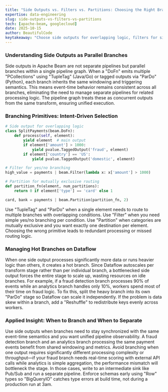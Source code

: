 ```yaml
---
title: "Side Outputs vs. Filters vs. Partitions: Choosing the Right Branching Primitive in Apache Beam"
expertise: data-engineering
slug: side-outputs-vs-filters-vs-partitions
tech: [apache-beam, googlecloud]
date: 2025-10-15
author: BeautifulCode
keytakeaway: "Choose side outputs for overlapping logic, filters for simple conditions, and partitions for mutually exclusive routing—then isolate hot branches into separate stages to avoid Dataflow autoscaling bottlenecks."
---
```


### Understanding Side Outputs as Parallel Branches

Side outputs in Apache Beam are not separate pipelines but parallel branches within a single pipeline graph. When a "DoFn" emits multiple "PCollections" using "TupleTag" (Java/Go) or tagged outputs via "ParDo" (Python), each branch inherits the same windowing and triggering semantics. This means event-time behavior remains consistent across all branches, eliminating the need to manage separate pipelines for related processing logic. The pipeline graph treats these as concurrent outputs from the same transform, ensuring unified execution.

### Branching Primitives: Intent-Driven Selection

```python
# Side output for overlapping logic
class SplitPayments(beam.DoFn):
    def process(self, element):
        yield element  # main output
        if element['amount'] > 1000:
            yield pvalue.TaggedOutput('fraud', element)
        if element['country'] == 'US':
            yield pvalue.TaggedOutput('domestic', element)

# Filter for yes/no branching
high_value = payments | beam.Filter(lambda x: x['amount'] > 1000)

# Partition for mutually exclusive routing
def partition_fn(element, num_partitions):
    return 0 if element['type'] == 'card' else 1

card, bank = payments | beam.Partition(partition_fn, 2)
```

Use "TupleTag" and "ParDo" when a single element needs to route to multiple branches with overlapping conditions. Use "Filter" when you need simple yes/no branching per condition. Use "Partition" when categories are mutually exclusive and you want exactly one destination per element. Choosing the wrong primitive leads to redundant processing or missed routing logic.

### Managing Hot Branches on Dataflow

When one side output processes significantly more data or runs heavier logic than others, it creates a hot branch. Since Dataflow autoscales per transform stage rather than per individual branch, a bottlenecked side output forces the entire stage to scale up, wasting resources on idle branches. For example, if a fraud detection branch processes 90% of events while an analytics branch handles only 10%, workers spend most of their time on fraud logic. To fix this, split the heavy branch into its own "ParDo" stage so Dataflow can scale it independently. If the problem is data skew within a branch, add a "Reshuffle" to redistribute keys evenly across workers.

### Applied Insight: When to Branch and When to Separate

Use side outputs when branches need to stay synchronized with the same event-time semantics and you want unified pipeline observability. A fraud detection branch and an analytics branch processing the same payment events benefit from shared windowing and metrics. Avoid branching when one output requires significantly different processing complexity or throughput—if your fraud branch needs real-time scoring with external API calls while analytics is simple aggregation, the performance mismatch will bottleneck the stage. In those cases, write to an intermediate sink like Pub/Sub and run a separate pipeline. Enforce schemas early using "Row" types so "BigQueryIO" catches type errors at build time, not during a production run at 3am.
